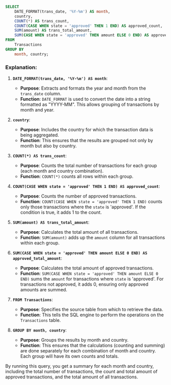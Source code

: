 ```sql
SELECT
    DATE_FORMAT(trans_date, '%Y-%m') AS month,
    country,
    COUNT(*) AS trans_count,
    COUNT(CASE WHEN state = 'approved' THEN 1 END) AS approved_count,
    SUM(amount) AS trans_total_amount,
    SUM(CASE WHEN state = 'approved' THEN amount ELSE 0 END) AS approved_total_amount
FROM
    Transactions
GROUP BY
    month, country;
```

### Explanation:

1. **`DATE_FORMAT(trans_date, '%Y-%m') AS month`**:
   - **Purpose**: Extracts and formats the year and month from the `trans_date` column.
   - **Function**: `DATE_FORMAT` is used to convert the date into a string formatted as "YYYY-MM". This allows grouping of transactions by month and year.

2. **`country`**:
   - **Purpose**: Includes the country for which the transaction data is being aggregated.
   - **Function**: This ensures that the results are grouped not only by month but also by country.

3. **`COUNT(*) AS trans_count`**:
   - **Purpose**: Counts the total number of transactions for each group (each month and country combination).
   - **Function**: `COUNT(*)` counts all rows within each group.

4. **`COUNT(CASE WHEN state = 'approved' THEN 1 END) AS approved_count`**:
   - **Purpose**: Counts the number of approved transactions.
   - **Function**: `COUNT(CASE WHEN state = 'approved' THEN 1 END)` counts only those transactions where the `state` is 'approved'. If the condition is true, it adds 1 to the count.

5. **`SUM(amount) AS trans_total_amount`**:
   - **Purpose**: Calculates the total amount of all transactions.
   - **Function**: `SUM(amount)` adds up the `amount` column for all transactions within each group.

6. **`SUM(CASE WHEN state = 'approved' THEN amount ELSE 0 END) AS approved_total_amount`**:
   - **Purpose**: Calculates the total amount of approved transactions.
   - **Function**: `SUM(CASE WHEN state = 'approved' THEN amount ELSE 0 END)` sums the `amount` for transactions where `state` is 'approved'. For transactions not approved, it adds 0, ensuring only approved amounts are summed.

7. **`FROM Transactions`**:
   - **Purpose**: Specifies the source table from which to retrieve the data.
   - **Function**: This tells the SQL engine to perform the operations on the `Transactions` table.

8. **`GROUP BY month, country`**:
   - **Purpose**: Groups the results by month and country.
   - **Function**: This ensures that the calculations (counting and summing) are done separately for each combination of month and country. Each group will have its own counts and totals.

By running this query, you get a summary for each month and country, including the total number of transactions, the count and total amount of approved transactions, and the total amount of all transactions.